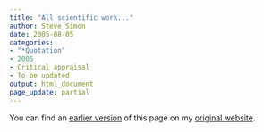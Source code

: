 ```yaml
---
title: "All scientific work..."
author: Steve Simon
date: 2005-08-05
categories:
- "*Quotation"
- 2005
- Critical appraisal
- To be updated
output: html_document
page_update: partial
---
```


You can find an [earlier version][sim1] of this page on my [original website][sim2].

[sim1]: http://www.pmean.com/05/AllScientificWork.html
[sim2]: http://www.pmean.com/original_site.html
